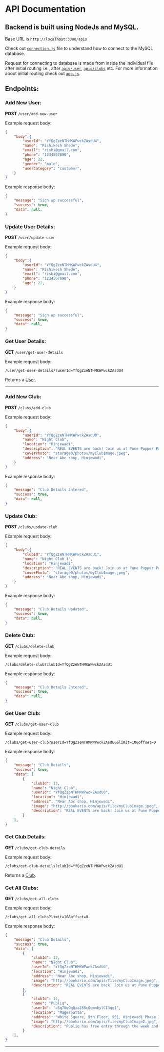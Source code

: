 # API Documentation

## Backend is built using NodeJs and MySQL.

Base URL is `http://localhost:3000/apis`

Check out [`connection.js`](connection.js) file to understand how to connect to the MySQL database.

Request for connecting to database is made from inside the individual file after initial routing i.e., after [`apis/user`](app.js), [`apis/clubs`](app.js) etc. For more information about initial routing check out [`app.js`](app.js).

## Endpoints:

### Add New User:
**POST** `/user/add-new-user`

Example request body:
```JSON
{
    "body":{
        "userId": "YfQgZzeNTHMKWPwckZAsdU4",
        "name": "Rishikesh Shede",
        "email": "rishi@gmail.com",
        "phone": "1234567890",
        "age": 22,
        "gender": "male",
        "userCategory": "customer",
    }
}
```
Example response body:
```JSON
{
    "message": "Sign up successful",
    "success": true,
    "data": null,
}
```

### Update User Details:
**POST** `/user/update-user`

Example request body:
```JSON
{
    "body":{
        "userId": "YfQgZzeNTHMKWPwckZAsdU4",
        "name": "Rishikesh Shede",
        "email": "rishi@gmail.com",
        "phone": "1234567890",
        "age": 22,
    }
}
```
Example response body:
```JSON
{
    "message": "Sign up successful",
    "success": true,
    "data": null,
}
```

### Get User Details:
**GET** `/user/get-user-details`

Example request body:
```
/user/get-user-details/?userId=YfQgZzeNTHMKWPwckZAsdU4
```
Returns a [User](#add-new-user "User").

---

### Add New Club:
**POST** `/clubs/add-club`

Example request body:
```JSON
{
    "body":{
        "userId": "YfQgZzeNTHMKWPwckZAsdU0",
        "name": "Night Club",
        "location": "Hinjewadi",
        "description": "REAL EVENTS are back! Join us at Pune Pupper Party  2.0 at Classic Rock Cafe, Kalyani Nagar, for fun games to play with your pups, stand a chance to win exciting gifts for them, get delicious doggy meal plus free goodies for every pet! Humans also get a FREE food & drinks coupon worth Rs. 100 on every ticket!",
        "coverPhoto": "storage0/photos/myClubImage.jpeg",
        "address": "Near Abc shop, Hinjewadi",
    }
}
```
Example response body:
```JSON
{
    "message": "Club Details Entered",
    "success": true,
    "data": null,
}
```

### Update Club:
**POST** `/clubs/update-club`

Example request body:
```JSON
{
    "body":{
        "clubId": "YfQgZzeNTHMKWPwckZAsdU1",
        "name": "Night Club 1",
        "location": "Hinjewadi",
        "description": "REAL EVENTS are back! Join us at Pune Pupper Party  2.0 at Classic Rock Cafe, Kalyani Nagar, for fun games to play with your pups, stand a chance to win exciting gifts for them, get delicious doggy meal plus free goodies for every pet! Humans also get a FREE food & drinks coupon worth Rs. 100 on every ticket!",
        "coverPhoto": "storage0/photos/myClubImage.jpeg",
        "address": "Near Abc shop, Hinjewadi",
    }
}
```
Example response body:
```JSON
{
    "message": "Club Details Updated",
    "success": true,
    "data": null,
}
```

### Delete Club:
**GET** `/clubs/delete-club`

Example request body:
```
/clubs/delete-club?clubId=YfQgZzeNTHMKWPwckZAsdU1
```
Example response body:
```JSON
{
    "message": "Club Details Entered",
    "success": true,
    "data": null,
}
```

### Get User Club:
**GET** `/clubs/get-user-club`

Example request body:
```
/clubs/get-user-club?userId=YfQgZzeNTHMKWPwckZAsdU0&limit=10&offset=0
```
Example response body:
```JSON
{
    "message": "Club Details",
    "success": true,
    "data": [
        {
            "clubId": 13,
            "name": "Night Club",
            "userId": "YfQgZzeNTHMKWPwckZAsdU0",
            "location": "Hinjewadi",
            "address": "Near Abc shop, Hinjewadi",
            "image": "http://bookario.com/apis/file/myClubImage.jpeg",
            "description": "REAL EVENTS are back! Join us at Pune Pupper Party  2.0 at Classic Rock Cafe, Kalyani Nagar, for fun games to play with your pups, stand a chance to win exciting gifts for them, get delicious doggy meal plus free goodies for every pet! Humans also get a FREE food & drinks coupon worth Rs. 100 on every ticket!"
        }
    ],
}
```

### Get Club Details:
**GET** `/clubs/get-club-details`

Example request body:
```
/clubs/get-club-details?clubId=YfQgZzeNTHMKWPwckZAsdU1
```
Returns a [Club](#get-user-club "Club").

### Get All Clubs:
**GET** `/clubs/get-all-clubs`

Example request body:
```
/clubs/get-all-clubs?limit=10&offset=0
```
Example response body:
```JSON
{
    "message": "Club Details",
    "success": true,
    "data": [
        {
            "clubId": 13,
            "name": "Night Club",
            "userId": "YfQgZzeNTHMKWPwckZAsdU0",
            "location": "Hinjewadi",
            "address": "Near Abc shop, Hinjewadi",
            "image": "http://bookario.com/apis/file/myClubImage.jpeg",
            "description": "REAL EVENTS are back! Join us at Pune Pupper Party  2.0 at Classic Rock Cafe, Kalyani Nagar, for fun games to play with your pups, stand a chance to win exciting gifts for them, get delicious doggy meal plus free goodies for every pet! Humans also get a FREE food & drinks coupon worth Rs. 100 on every ticket!"
        },
        {
            "clubId": 14,
            "name": "Publiq",
            "userId": "a5q7UqOqQxa288cQqmnbylCI3qq1",
            "location": "Magerpatta",
            "address": "White Square, 9th Floor, 901, Hinjewadi Phase 1 Road, Hinjewadi, Pune",
            "image": "http://bookario.com/apis/file/myClubImage2.jpg",
            "description": "Publiq has free entry through the week and offers ladies night on Wednesdays. If you are one who loves dancing to Bollywood songs, then you must hit the club on a Friday night. Publiq has three locations in Pune, each offering a refined crowd that is both fun."
        }
    ],
}
```
---

